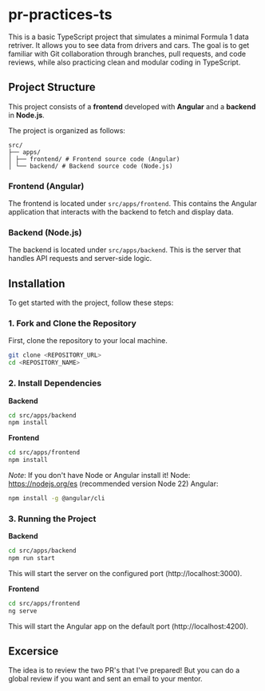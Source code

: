 # pr-practices-ts
This is a basic TypeScript project that simulates a minimal Formula 1 data retriver. It allows you to see data from drivers and cars. 
The goal is to get familiar with Git collaboration through branches, pull requests, and code reviews, while also practicing clean and modular coding in TypeScript.

## Project Structure
This project consists of a **frontend** developed with **Angular** and a **backend** in **Node.js**.

The project is organized as follows:
```
src/
├── apps/
│ ├── frontend/ # Frontend source code (Angular)
│ └── backend/ # Backend source code (Node.js)
```

### Frontend (Angular)
The frontend is located under `src/apps/frontend`. This contains the Angular application that interacts with the backend to fetch and display data.

### Backend (Node.js)
The backend is located under `src/apps/backend`. This is the server that handles API requests and server-side logic.

## Installation
To get started with the project, follow these steps:

### 1. Fork and Clone the Repository
First, clone the repository to your local machine.
```bash
git clone <REPOSITORY_URL>
cd <REPOSITORY_NAME>
```

### 2. Install Dependencies
**Backend**
```bash
cd src/apps/backend
npm install
```

**Frontend**
```bash
cd src/apps/frontend
npm install
```

*Note*: If you don't have Node or Angular install it!
Node: https://nodejs.org/es (recommended version Node 22)
Angular:
```bash
npm install -g @angular/cli
```

### 3. Running the Project
**Backend**
```bash
cd src/apps/backend
npm run start
```
This will start the server on the configured port (http://localhost:3000).

**Frontend**
```bash
cd src/apps/frontend
ng serve
```
This will start the Angular app on the default port (http://localhost:4200).

## Excersice
The idea is to review the two PR's that I've prepared! But you can do a global review if you want and sent an email to your mentor.
